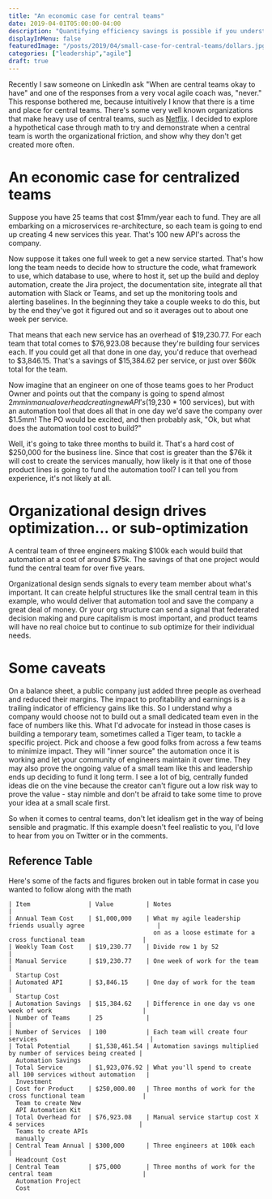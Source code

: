 ```yaml
---
title: "An economic case for central teams"
date: 2019-04-01T05:00:00-04:00
description: "Quantifying efficiency savings is possible if you understand the story behind how software teams work."
displayInMenu: false
featuredImage: "/posts/2019/04/small-case-for-central-teams/dollars.jpg"
categories: ["leadership","agile"]
draft: true
---
```

Recently I saw someone on LinkedIn ask "When are central teams okay to have" and one of the responses from a very vocal agile coach was, "never."  This response bothered me, because intuitively I know that there is a time and place for central teams.  There's some very well known organizations that make heavy use of central teams, such as [Netflix](https://medium.com/netflix-techblog/full-cycle-developers-at-netflix-a08c31f83249).  I decided to explore a hypothetical case through math to try and demonstrate when a central team is worth the organizational friction, and show why they don't get created more often.

# An economic case for centralized teams
Suppose you have 25 teams that cost $1mm/year each to fund.  They are all embarking on a microservices re-architecture, so each team is going to end up creating 4 new services this year.  That's 100 new API's across the company.

Now suppose it takes one full week to get a new service started.  That's how long the team needs to decide how to structure the code, what framework to use, which database to use, where to host it, set up the build and deploy automation, create the Jira project, the documentation site, integrate all that automation with Slack or Teams, and set up the monitoring tools and alerting baselines.  In the beginning they take a couple weeks to do this, but by the end they've got it figured out and so it averages out to about one week per service.

That means that each new service has an overhead of $19,230.77.  For each team that total comes to $76,923.08 because they're building four services each.  If you could get all that done in one day, you'd reduce that overhead to $3,846.15.  That's a savings of $15,384.62 per service, or just over $60k total for the team.  

Now imagine that an engineer on one of those teams goes to her Product Owner and points out that the company is going to spend almost $2mm in manual overhead creating new API's ($19,230 * 100 services), but with an automation tool that does all that in one day we'd save the company over $1.5mm!  The PO would be excited, and then probably ask, "Ok, but what does the automation tool cost to build?"

Well, it's going to take three months to build it.  That's a hard cost of $250,000 for the business line.  Since that cost is greater than the $76k it will cost to create the services manually, how likely is it that one of those product lines is going to fund the automation tool?  I can tell you from experience, it's not likely at all.

# Organizational design drives optimization... or sub-optimization
A central team of three engineers making $100k each would build that automation at a cost of around $75k.  The savings of that one project would fund the central team for over five years.

Organizational design sends signals to every team member about what's important.  It can create helpful structures like the small central team in this example, who would deliver that automation tool and save the company a great deal of money.  Or your org structure can send a signal that federated decision making and pure capitalism is most important, and product teams will have no real choice but to continue to sub optimize for their individual needs.

# Some caveats
On a balance sheet, a public company just added three people as overhead and reduced their margins.  The impact to profitability and earnings is a trailing indicator of efficiency gains like this.  So I understand why a company would choose not to build out a small dedicated team even in the face of numbers like this.  What I'd advocate for instead in those cases is building a temporary team, sometimes called a Tiger team, to tackle a specific project.  Pick and choose a few good folks from across a few teams to minimize impact.  They will "inner source" the automation once it is working and let your community of engineers maintain it over time.  They may also prove the ongoing value of a small team like this and leadership ends up deciding to fund it long term.  I see a lot of big, centrally funded ideas die on the vine because the creator can't figure out a low risk way to prove the value - stay nimble and don't be afraid to take some time to prove your idea at a small scale first.

So when it comes to central teams, don't let idealism get in the way of being sensible and pragmatic.  If this example doesn't feel realistic to you, I'd love to hear from you on Twitter or in the comments.


## Reference Table
Here's some of the facts and figures broken out in table format in case you wanted to follow along with the math

    | Item                | Value         | Notes                                                             |
    | Annual Team Cost    | $1,000,000    | What my agile leadership friends usually agree                    |
                                            on as a loose estimate for a cross functional team                |
    | Weekly Team Cost    | $19,230.77    | Divide row 1 by 52                                                |
    | Manual Service      | $19,230.77    | One week of work for the team                                     |
      Startup Cost        
    | Automated API       | $3,846.15     | One day of work for the team                                      |
      Startup Cost
    | Automation Savings  | $15,384.62    | Difference in one day vs one week of work                         |
    | Number of Teams     | 25            |                                                                   |
    | Number of Services  | 100           | Each team will create four services                               |
    | Total Potential     | $1,538,461.54 | Automation savings multiplied by number of services being created |
      Automation Savings
    | Total Service       | $1,923,076.92 | What you'll spend to create all 100 services without automation   |
      Investment
    | Cost for Product    | $250,000.00   | Three months of work for the cross functional team                |
      Team to create New
      API Automation Kit
    | Total Overhead for  | $76,923.08    | Manual service startup cost X 4 services                          |
      Teams to create APIs
      manually
    | Central Team Annual | $300,000      | Three engineers at 100k each                                      |
      Headcount Cost
    | Central Team        | $75,000       | Three months of work for the central team                         |
      Automation Project
      Cost
